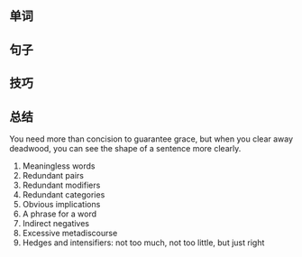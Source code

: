 ## 单词



## 句子



## 技巧



## 总结

You need more than concision to guarantee grace, but when you clear away deadwood, you can see the shape of a sentence more clearly.

1. Meaningless words
2. Redundant pairs
3. Redundant modifiers
4. Redundant categories
5. Obvious implications
6. A phrase for a word
7. Indirect negatives
8. Excessive metadiscourse
9. Hedges and intensifiers: not too much, not too little, but just right
